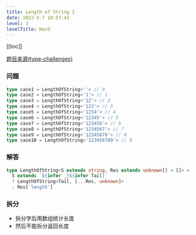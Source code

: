 ```yaml
---
title: Length of String 2
date: 2022-5-7 10:57:42
level: 3
levelTitle: Hard
---
```


[[toc]]

[题目来源(type-challenges)](https://github.com/type-challenges/type-challenges/blob/main/questions/00651-hard-length-of-string-2/README.md)

### 问题

```typescript
type case1 = LengthOfString<''> // 0
type case2 = LengthOfString<'1'> // 1
type case3 = LengthOfString<'12'> // 2
type case4 = LengthOfString<'123'> // 3
type case5 = LengthOfString<'1234'> // 4
type case6 = LengthOfString<'12345'> // 5
type case7 = LengthOfString<'123456'> // 6
type case8 = LengthOfString<'1234567'> // 7
type case9 = LengthOfString<'12345678'> // 8
type case10 = LengthOfString<'123456789'> // 9
```

### 解答

```typescript
type LengthOfString<S extends string, Res extends unknown[] = []> =
  S extends `${infer _}${infer Tail}`
  ? LengthOfString<Tail, [...Res, unknown]>
  : Res['length']
```

### 拆分

* 拆分字后用数组统计长度
* 然后不能拆分返回长度
